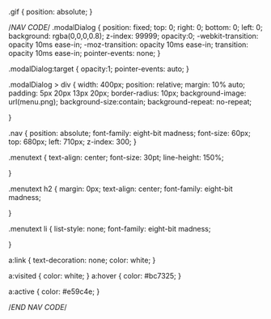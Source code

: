 .gif {
    position: absolute;
}

/*NAV CODE*/
.modalDialog {
	position: fixed;
	top: 0;
	right: 0;
	bottom: 0;
	left: 0;
	background: rgba(0,0,0,0.8);
	z-index: 99999;
	opacity:0;
	-webkit-transition: opacity 10ms ease-in;
	-moz-transition: opacity 10ms ease-in;
	transition: opacity 10ms ease-in;
	pointer-events: none;
}

.modalDialog:target {
	opacity:1;
	pointer-events: auto;
}

.modalDialog > div {
	width: 400px;
	position: relative;
	margin: 10% auto;
	padding: 5px 20px 13px 20px;
	border-radius: 10px;
	background-image: url(menu.png);
    background-size:contain;
    background-repeat: no-repeat;
	
}

.nav {
    position: absolute;
    font-family: eight-bit madness;
    font-size: 60px;
    top: 680px;
    left: 710px;
    z-index: 300;
}

.menutext {
    text-align: center;
    font-size: 30pt;
    line-height: 150%;
    
}

.menutext h2 {
    margin: 0px;
    text-align: center;
    font-family: eight-bit madness;
  
}

.menutext li {
    list-style: none;
    font-family: eight-bit madness;

}

a:link {
    text-decoration: none;
    color: white;
}

a:visited {
    color: white;
}
a:hover {
    color: #bc7325;
}

a:active {
    color: #e59c4e;
}

/*END NAV CODE*/
